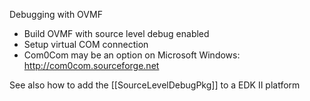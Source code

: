 Debugging with OVMF

* Build OVMF with source level debug enabled
* Setup virtual COM connection
* Com0Com may be an option on Microsoft Windows: http://com0com.sourceforge.net

See also how to add the [[SourceLevelDebugPkg]] to a EDK II platform